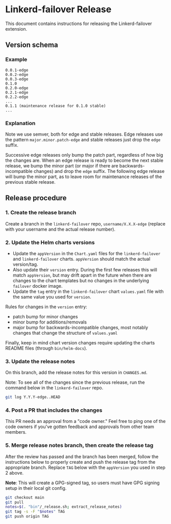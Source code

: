 # Linkerd-failover Release

This document contains instructions for releasing the Linkerd-failover
extension.

## Version schema

### Example

```text
0.0.1-edge
0.0.2-edge
0.0.3-edge
0.1.0
0.2.0-edge
0.2.1-edge
0.2.2-edge
...
0.1.1 (maintenance release for 0.1.0 stable)
...

```

### Explanation

Note we use semver, both for edge and stable releases. Edge releases use the
pattern `major.minor.patch-edge` and stable releases just drop the `edge`
suffix.

Successive edge releases only bump the patch part, regardless of how big the
changes are. When an edge release is ready to become the next stable release, we
bump the minor part (or major if there are backwards-incompatible changes) and
drop the `edge` suffix. The following edge release will bump the minor part, as
to leave room for maintenance releases of the previous stable release.

## Release procedure

### 1. Create the release branch

Create a branch in the `linkerd-failover` repo, `username/X.X.X-edge` (replace
with your username and the actual release number).

### 2. Update the Helm charts versions

- Update the `appVersion` in the `Chart.yaml` files for the `linkerd-failover`
  and `linkerd-failover` charts. `appVersion` should match the actual
  version/tag.
- Also update their `version` entry. During the first few releases this will
  match `appVersion`, but may drift apart in the future when there are changes
  to the chart templates but no changes in the underlying `failover` docker
  image.
- Update the `tag` entry in the `linkerd-failover` chart `values.yaml` file with
  the same value you used for `version`.

Rules for changes in the `version` entry:

- patch bump for minor changes
- minor bump for additions/removals
- major bump for backwards-incompatible changes, most notably changes that
  change the structure of `values.yaml`

Finally, keep in mind chart version changes require updating the charts README
files (through `bin/helm-docs`).

### 3. Update the release notes

On this branch, add the release notes for this version in `CHANGES.md`.

Note: To see all of the changes since the previous release, run the command
below in the `linkerd-failover` repo.

```bash
git log Y.Y.Y-edge..HEAD
```

### 4. Post a PR that includes the changes

This PR needs an approval from a "code owner." Feel free to ping one of the code
owners if you've gotten feedback and approvals from other team members.

### 5. Merge release notes branch, then create the release tag

After the review has passed and the branch has been merged, follow the
instructions below to properly create and push the release tag from the
appropriate branch. Replace `TAG` below with the `appVersion` you used in step 2
above.

**Note**: This will create a GPG-signed tag, so users must have GPG signing
setup in their local git config.

```bash
git checkout main
git pull
notes=$(. "bin"/_release.sh; extract_release_notes)
git tag -s -F "$notes" TAG
git push origin TAG
```
